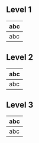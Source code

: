 ## Level 1

| abc|
|---------------|
|abc |

## Level 2
| abc|
|---------------|
|abc |

## Level 3
| abc|
|---------------|
|abc |
